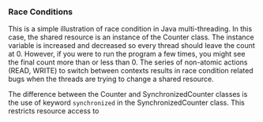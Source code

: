 ### Race Conditions

This is a simple illustration of race condition in Java multi-threading. In this case, the shared resource is an instance of the Counter class. The instance variable is increased and decreased so every thread should leave the count at 0. However, if you were to run the program a few times, you might see the final count more than or less than 0. The series of non-atomic actions (READ, WRITE) to switch between contexts results in race condition related bugs when the threads are trying to change a shared resource.

The difference between the Counter and SynchronizedCounter classes is the use of keyword `synchronized` in the SynchronizedCounter class. This restricts resource access to 
